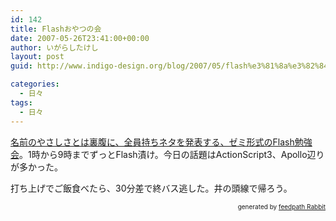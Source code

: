 ```yaml
---
id: 142
title: Flashおやつの会
date: 2007-05-26T23:41:00+00:00
author: いがらしたけし
layout: post
guid: http://www.indigo-design.org/blog/2007/05/flash%e3%81%8a%e3%82%84%e3%81%a4%e3%81%ae%e4%bc%9a/

categories:
  - 日々
tags:
  - 日々
---
```

[名前のやさしさとは裏腹に、全員持ちネタを発表する、ゼミ形式のFlash勉強会](http://mixi.jp/view_event.pl?id=17601129&comm_id=99867)。1時から9時までずっとFlash漬け。今日の話題はActionScript3、Apollo辺りが多かった。

打ち上げでご飯食べたら、30分差で終バス逃した。井の頭線で帰ろう。

<!--feedpath info start-->

<div style="text-align: right;font-size: 10px">
  &nbsp;&nbsp;<span>generated by <a href="http://feedpath.jp" title="feedpath Rabbit" target="_blank">feedpath Rabbit</a></span>
</div>

<!--feedpath info end-->
